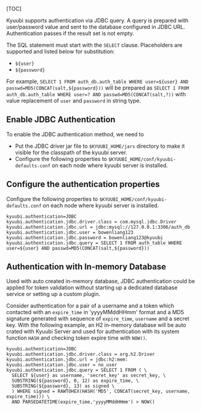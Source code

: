 [TOC]


Kyuubi supports authentication via JDBC query. A query is prepared with user/password value and sent to the database configured in JDBC URL. Authentication passes if the result set is not empty.

The SQL statement must start with the `SELECT` clause. Placeholders are supported and listed below for substitution:
- `${user}`
- `${password}`

For example, `SELECT 1 FROM auth_db.auth_table WHERE user=${user} AND
passwd=MD5(CONCAT(salt,${password}))` will be prepared as `SELECT 1 FROM auth_db.auth_table WHERE user=? AND passwd=MD5(CONCAT(salt,?))` with value replacement of `user` and `password` in string type.

## Enable JDBC Authentication

To enable the JDBC authentication method, we need to

- Put the JDBC driver jar file to `$KYUUBI_HOME/jars` directory to make it visible for
  the classpath of the kyuubi server.
- Configure the following properties to `$KYUUBI_HOME/conf/kyuubi-defaults.conf`
  on each node where kyuubi server is installed.

## Configure the authentication properties

Configure the following properties to `$KYUUBI_HOME/conf/kyuubi-defaults.conf` on each node where kyuubi server is installed.

```properties
kyuubi.authentication=JDBC
kyuubi.authentication.jdbc.driver.class = com.mysql.jdbc.Driver
kyuubi.authentication.jdbc.url = jdbc:mysql://127.0.0.1:3306/auth_db
kyuubi.authentication.jdbc.user = bowenliang123
kyuubi.authentication.jdbc.password = bowenliang123@kyuubi
kyuubi.authentication.jdbc.query = SELECT 1 FROM auth_table WHERE user=${user} AND passwd=MD5(CONCAT(salt,${password}))
```

## Authentication with In-memory Database

Used with auto created in-memory database, JDBC authentication could be applied for token validation without starting up a dedicated database service or setting up a custom plugin.

Consider authentication for a pair of a username and a token which contacted with an `expire_time` in 'yyyyMMddHHmm' format and a MD5 signature generated with sequence of `expire_time`, `username` and a secret key. With the following example, an H2 in-memory database will be auto crated with Kyuubi Server and used for authentication with its system function `HASH` and checking token expire time with `NOW()`.

```properties
kyuubi.authentication=JDBC
kyuubi.authentication.jdbc.driver.class = org.h2.Driver
kyuubi.authentication.jdbc.url = jdbc:h2:mem:
kyuubi.authentication.jdbc.user = no_user
kyuubi.authentication.jdbc.query = SELECT 1 FROM ( \
  SELECT ${user} as username, 'secret_key' as secret_key, \
  SUBSTRING(${password}, 0, 12) as expire_time, \
  SUBSTRING(${password}, 13) as signed \
  ) WHERE signed = RAWTOHEX(HASH('MD5', CONCAT(secret_key, username, expire_time))) \
  AND PARSEDATETIME(expire_time,'yyyyMMddHHmm') > NOW()
```


